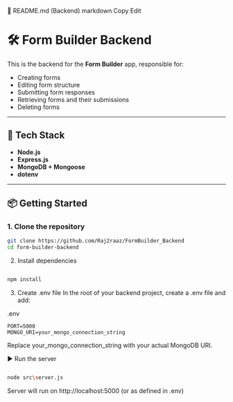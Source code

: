 📄 README.md (Backend)
markdown
Copy
Edit
# 🛠️ Form Builder Backend

This is the backend for the **Form Builder** app, responsible for:
- Creating forms
- Editing form structure
- Submitting form responses
- Retrieving forms and their submissions
- Deleting forms

---

## 🔧 Tech Stack

- **Node.js**
- **Express.js**
- **MongoDB + Mongoose**
- **dotenv**

---

## 📦 Getting Started

### 1. Clone the repository

```bash
git clone https://github.com/Raj2raaz/FormBuilder_Backend
cd form-builder-backend
```
2. Install dependencies
```bash

npm install
```
3. Create .env file
In the root of your backend project, create a .env file and add:


.env

```
PORT=5000
MONGO_URI=your_mongo_connection_string
```
Replace your_mongo_connection_string with your actual MongoDB URI.

▶️ Run the server
```bash

node src\server.js
```
Server will run on http://localhost:5000 (or as defined in .env)
